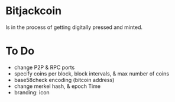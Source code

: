 
Bitjackcoin 
===================
Is in the process of getting digitally pressed and minted.


To Do
===================
- change P2P & RPC ports
- specify coins per block, block intervals, & max number of coins
- base58check encoding (bitcoin address)
- change merkel hash, & epoch Time
- branding: icon
